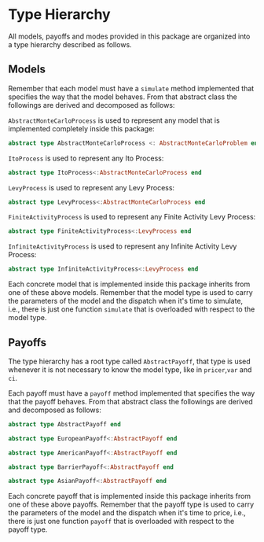 # Type Hierarchy

All models, payoffs and modes provided in this package are organized into a type hierarchy described as follows.

## Models

Remember that each model must have a `simulate` method implemented that specifies the way that the model behaves.
From that abstract class the followings are derived and decomposed as follows:

`AbstractMonteCarloProcess` is used to represent any model that is implemented completely inside this package:
```julia
abstract type AbstractMonteCarloProcess <: AbstractMonteCarloProblem end
```
`ItoProcess` is used to represent any Ito Process:
```julia
abstract type ItoProcess<:AbstractMonteCarloProcess end
```

`LevyProcess` is used to represent any Levy Process:
```julia
abstract type LevyProcess<:AbstractMonteCarloProcess end
```

`FiniteActivityProcess` is used to represent any Finite Activity Levy Process:
```julia
abstract type FiniteActivityProcess<:LevyProcess end
```

`InfiniteActivityProcess` is used to represent any Infinite Activity Levy Process:
```julia
abstract type InfiniteActivityProcess<:LevyProcess end
```

Each concrete model that is implemented inside this package inherits from one of these above models.
Remember that the model type is used to carry the parameters of the model and the dispatch when it's time to simulate, i.e., 
there is just one function `simulate` that is overloaded with respect to the model type.

## Payoffs

The type hierarchy has a root type called `AbstractPayoff`, that type is used whenever it is not necessary to know the model type, like in `pricer`,`var` and `ci`.

Each payoff must have a `payoff` method implemented that specifies the way that the payoff behaves.
From that abstract class the followings are derived and decomposed as follows:

```julia
abstract type AbstractPayoff end
```
```julia
abstract type EuropeanPayoff<:AbstractPayoff end
```

```julia
abstract type AmericanPayoff<:AbstractPayoff end
```

```julia
abstract type BarrierPayoff<:AbstractPayoff end
```

```julia
abstract type AsianPayoff<:AbstractPayoff end
```

Each concrete payoff that is implemented inside this package inherits from one of these above payoffs.
Remember that the payoff type is used to carry the parameters of the model and the dispatch when it's time to price, i.e., 
there is just one function `payoff` that is overloaded with respect to the payoff type.